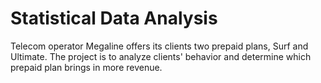 # Statistical Data Analysis
Telecom operator Megaline offers its clients two prepaid plans, Surf and Ultimate.
The project is to analyze clients' behavior and determine which prepaid plan brings in more revenue.
